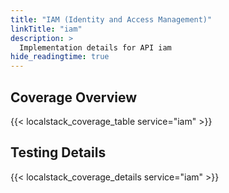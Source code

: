 ```yaml
---
title: "IAM (Identity and Access Management)"
linkTitle: "iam"
description: >
  Implementation details for API iam
hide_readingtime: true
---
```


## Coverage Overview
{{< localstack_coverage_table service="iam" >}}

## Testing Details
{{< localstack_coverage_details service="iam" >}}
